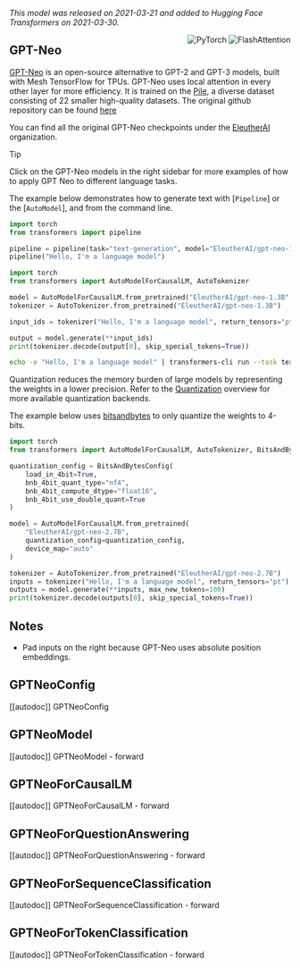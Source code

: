<!--Copyright 2021 The HuggingFace Team. All rights reserved.

Licensed under the Apache License, Version 2.0 (the "License"); you may not use this file except in compliance with
the License. You may obtain a copy of the License at

http://www.apache.org/licenses/LICENSE-2.0

Unless required by applicable law or agreed to in writing, software distributed under the License is distributed on
an "AS IS" BASIS, WITHOUT WARRANTIES OR CONDITIONS OF ANY KIND, either express or implied. See the License for the
specific language governing permissions and limitations under the License.

⚠️ Note that this file is in Markdown but contain specific syntax for our doc-builder (similar to MDX) that may not be
rendered properly in your Markdown viewer.

-->
*This model was released on 2021-03-21 and added to Hugging Face Transformers on 2021-03-30.*

<div style="float: right;">
    <div class="flex flex-wrap space-x-1">
        <img alt="PyTorch" src="https://img.shields.io/badge/PyTorch-DE3412?style=flat&logo=pytorch&logoColor=white">
        <img alt="FlashAttention" src="https://img.shields.io/badge/%E2%9A%A1%EF%B8%8E%20FlashAttention-eae0c8?style=flat">
    </div>
</div>


## GPT-Neo

[GPT-Neo](https://zenodo.org/records/5297715) is an open-source alternative to GPT-2 and GPT-3 models, built with Mesh TensorFlow for TPUs. GPT-Neo uses local attention in every other layer for more efficiency. It is trained on the [Pile](https://huggingface.co/datasets/EleutherAI/pile), a diverse dataset consisting of 22 smaller high-quality datasets. The original github repository can be found [here](https://github.com/EleutherAI/gpt-neo/tree/v1.1)


You can find all the original GPT-Neo checkpoints under the [EleutherAI](https://huggingface.co/EleutherAI?search_models=gpt-neo) organization.

> [!TIP]
> Click on the GPT-Neo models in the right sidebar for more examples of how to apply GPT Neo to different language tasks.

The example below demonstrates how to generate text with [`Pipeline`] or the [`AutoModel`], and from the command line.

<hfoptions id="usage">
<hfoption id="Pipeline">

```py
import torch
from transformers import pipeline

pipeline = pipeline(task="text-generation", model="EleutherAI/gpt-neo-1.3B", torch_dtype=torch.float16, device=0)
pipeline("Hello, I'm a language model")
```
</hfoption>
<hfoption id="AutoModel">

```py
import torch
from transformers import AutoModelForCausalLM, AutoTokenizer

model = AutoModelForCausalLM.from_pretrained("EleutherAI/gpt-neo-1.3B", torch_dtype=torch.float16, device_map="auto", attn_implementation="flash_attention_2")
tokenizer = AutoTokenizer.from_pretrained("EleutherAI/gpt-neo-1.3B")

input_ids = tokenizer("Hello, I'm a language model", return_tensors="pt").to(model.device)

output = model.generate(**input_ids)
print(tokenizer.decode(output[0], skip_special_tokens=True))
```

</hfoption>
<hfoption id="transformers CLI">

```bash
echo -e "Hello, I'm a language model" | transformers-cli run --task text-generation --model EleutherAI/gpt-neo-1.3B --device 0
```

</hfoption>
</hfoptions>

Quantization reduces the memory burden of large models by representing the weights in a lower precision. Refer to the [Quantization](../quantization/overview) overview for more available quantization backends.

The example below uses [bitsandbytes](../quantization/bitsandbytes) to only quantize the weights to 4-bits.

```py
import torch
from transformers import AutoModelForCausalLM, AutoTokenizer, BitsAndBytesConfig

quantization_config = BitsAndBytesConfig(
    load_in_4bit=True,
    bnb_4bit_quant_type="nf4",
    bnb_4bit_compute_dtype="float16",
    bnb_4bit_use_double_quant=True
)

model = AutoModelForCausalLM.from_pretrained(
    "EleutherAI/gpt-neo-2.7B",
    quantization_config=quantization_config,
    device_map="auto"
)

tokenizer = AutoTokenizer.from_pretrained("EleutherAI/gpt-neo-2.7B")
inputs = tokenizer("Hello, I'm a language model", return_tensors="pt").to(model.device)
outputs = model.generate(**inputs, max_new_tokens=100)
print(tokenizer.decode(outputs[0], skip_special_tokens=True))
```

## Notes

- Pad inputs on the right because GPT-Neo uses absolute position embeddings.

## GPTNeoConfig

[[autodoc]] GPTNeoConfig

## GPTNeoModel

[[autodoc]] GPTNeoModel
    - forward

## GPTNeoForCausalLM

[[autodoc]] GPTNeoForCausalLM
    - forward

## GPTNeoForQuestionAnswering

[[autodoc]] GPTNeoForQuestionAnswering
    - forward

## GPTNeoForSequenceClassification

[[autodoc]] GPTNeoForSequenceClassification
    - forward

## GPTNeoForTokenClassification

[[autodoc]] GPTNeoForTokenClassification
    - forward
